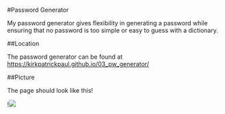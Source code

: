 #Password Generator

My password generator gives flexibility in generating a password while ensuring that no password is too simple or easy to guess with a dictionary.

##Location

The password generator can be found at https://kirkpatrickpaul.github.io/03_pw_generator/

##Picture

The page should look like this!

!<img src=./Password_Generator>